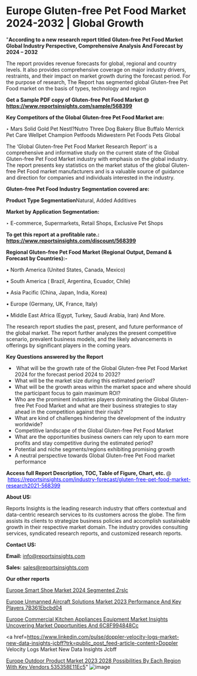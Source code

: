 # Europe Gluten-free Pet Food Market 2024-2032 | Global Growth

 "<strong>According to a new research report titled Gluten-free Pet Food Market Global Industry Perspective, Comprehensive Analysis And Forecast by 2024 – 2032</strong>

The report provides revenue forecasts for global, regional and country levels. It also provides comprehensive coverage on major industry drivers, restraints, and their impact on market growth during the forecast period. For the purpose of research, The Report has segmented global Gluten-free Pet Food market on the basis of types, technology and region

<strong>Get a Sample PDF copy of Gluten-free Pet Food Market </strong><strong>@<a href=https://www.reportsinsights.com/sample/568399 style=color:#0000ff;> https://www.reportsinsights.com/sample/568399</a></strong></font>

<strong>Key Competitors of the Global Gluten-free Pet Food Market are:</strong>

‣ Mars
Solid Gold Pet
Nestl?Nutro
Three Dog Bakery
Blue Buffalo
Merrick Pet Care
Wellpet
Champion Petfoods
Midwestern Pet Foods
Pets Global

The ‘Global Gluten-free Pet Food Market Research Report’ is a comprehensive and informative study on the current state of the Global Gluten-free Pet Food Market industry with emphasis on the global industry. The report presents key statistics on the market status of the global Gluten-free Pet Food market manufacturers and is a valuable source of guidance and direction for companies and individuals interested in the industry.

<strong>Gluten-free Pet Food Industry Segmentation covered are:</strong>

<strong>Product Type Segmentation</strong>Natural, Added Additives

<strong>Market by Application Segmentation:</strong>

‣ E-commerce, Supermarkets, Retail Shops, Exclusive Pet Shops

<strong>To get this report at a profitable rate.: <a href=https://www.reportsinsights.com/discount/568399 style=color:#0000ff;>https://www.reportsinsights.com/discount/568399</a></strong></font>

<strong>Regional Gluten-free Pet Food Market (Regional Output, Demand &amp; Forecast by Countries):-</strong>

• North America (United States, Canada, Mexico)

• South America ( Brazil, Argentina, Ecuador, Chile)

• Asia Pacific (China, Japan, India, Korea)

• Europe (Germany, UK, France, Italy)

• Middle East Africa (Egypt, Turkey, Saudi Arabia, Iran) And More.

The research report studies the past, present, and future performance of the global market. The report further analyzes the present competitive scenario, prevalent business models, and the likely advancements in offerings by significant players in the coming years.

<strong>Key Questions answered by the Report</strong>
<ul>
  <li> What will be the growth rate of the Global Gluten-free Pet Food Market 2024 for the forecast period 2024 to 2032?</li>
  <li>What will be the market size during this estimated period?</li>
  <li>What will be the growth areas within the market space and where should the participant focus to gain maximum ROI?</li>
  <li>Who are the prominent industries players dominating the Global Gluten-free Pet Food Market and what are their business strategies to stay ahead in the competition against their rivals?</li>
  <li>What are kind of challenges hindering the development of the industry worldwide?</li>
  <li>Competitive landscape of the Global Gluten-free Pet Food Market</li>
  <li>What are the opportunities business owners can rely upon to earn more profits and stay competitive during the estimated period?</li>
  <li>Potential and niche segments/regions exhibiting promising growth</li>
  <li>A neutral perspective towards Global Gluten-free Pet Food market performance</li>
</ul>
<strong>Access full Report Description, TOC, Table of Figure, Chart, etc. </strong>@  <a href=https://reportsinsights.com/industry-forecast/gluten-free-pet-food-market-research2021-568399 style=color:#0000ff;>https://reportsinsights.com/industry-forecast/gluten-free-pet-food-market-research2021-568399</a></font>

<strong><strong>About US</strong>:</strong>

Reports Insights is the leading research industry that offers contextual and data-centric research services to its customers across the globe. The firm assists its clients to strategize business policies and accomplish sustainable growth in their respective market domain. The industry provides consulting services, syndicated research reports, and customized research reports.

<strong>Contact US:</strong>

<p class=""""><b>Email:</b> <a href=mailto:info@reportsinsights.com>info@reportsinsights.com</a></p>
<p class=""""><b>Sales:</b> <a href=mailto:sales@reportsinsights.com>sales@reportsinsights.com</a></p>

<strong>Our other reports</strong>

<a href=https://www.linkedin.com/pulse/europe-smart-shoe-market-2024-segmented-zrslc/>Europe Smart Shoe Market 2024 Segmented Zrslc</a>

<a href=https://medium.com/@swatiga40/europe-unmanned-aircraft-solutions-market-2023-performance-and-key-players-7b361ebcbd04>Europe Unmanned Aircraft Solutions Market 2023 Performance And Key Players 7B361Ebcbd04</a>

<a href=https://medium.com/@singhaakesh50/europe-commercial-kitchen-appliances-equipment-market-insights-uncovering-market-opportunities-and-6c8f994848cc>Europe Commercial Kitchen Appliances Equipment Market Insights Uncovering Market Opportunities And 6C8F994848Cc</a>

<a href=https://www.linkedin.com/pulse/doppler-velocity-logs-market-new-data-insights-jcbff?trk=public_post_feed-article-content>Doppler Velocity Logs Market New Data Insights Jcbff</a>

<a href=https://medium.com/@nadeemkazi0003/europe-outdoor-product-market-2023-2028-possibilities-by-each-region-with-key-vendors-535358e11ec5>Europe Outdoor Product Market 2023 2028 Possibilities By Each Region With Key Vendors 535358E11Ec5</a>"
![image](https://github.com/daminid12/RImarketresearch/assets/158430485/8f64e8ca-cf0c-4357-b2bf-3445583e4b57)
